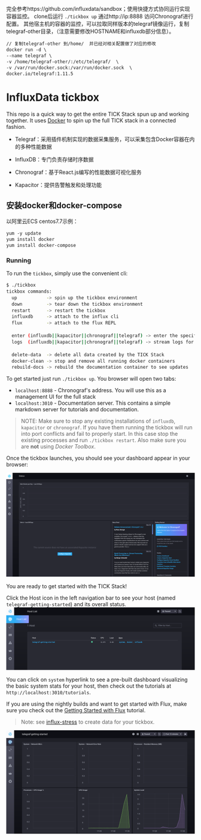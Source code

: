 完全参考https://github.com/influxdata/sandbox；使用快捷方式协同运行实现容器监控。
clone后运行 `./tickbox up` 通过http://ip:8888 访问Chronograf进行配置。 其他宿主机的容器的监控，可以拉取同样版本的telegraf镜像运行，复制telegraf-other目录，（注意需要修改HOSTNAME和influxdb部分信息）。

```
// 复制telegraf-other 到/home/  并已经对相关配置做了对应的修改
docker run -d \
--name telegraf \
-v /home/telegraf-other/:/etc/telegraf/  \
-v /var/run/docker.sock:/var/run/docker.sock  \
docker.io/telegraf:1.11.5
```
# InfluxData tickbox

This repo is a quick way to get the entire TICK Stack spun up and working together. It uses [Docker](https://www.docker.com/) to spin up the full TICK stack in a connected fashion. 

 - Telegraf：采用插件机制实现的数据采集服务，可以采集包含Docker容器在内的多种性能数据

 - InfluxDB：专门负责存储时序数据

 - Chronograf：基于React.js编写的性能数据可视化服务

 - Kapacitor：提供告警触发和处理功能

## 安装docker和docker-compose

以阿里云ECS centos7.7示例：
```
yum -y update
yum install docker
yum install docker-compose
```

### Running

To run the `tickbox`, simply use the convenient cli:

```bash
$ ./tickbox
tickbox commands:
  up           -> spin up the tickbox environment 
  down         -> tear down the tickbox environment
  restart      -> restart the tickbox
  influxdb     -> attach to the influx cli
  flux         -> attach to the flux REPL

  enter (influxdb||kapacitor||chronograf||telegraf) -> enter the specified container
  logs  (influxdb||kapacitor||chronograf||telegraf) -> stream logs for the specified container

  delete-data  -> delete all data created by the TICK Stack
  docker-clean -> stop and remove all running docker containers
  rebuild-docs -> rebuild the documentation container to see updates
```

To get started just run `./tickbox up`. You browser will open two tabs:

- `localhost:8888` - Chronograf's address. You will use this as a management UI for the full stack
- `localhost:3010` - Documentation server. This contains a simple markdown server for tutorials and documentation.


> NOTE: Make sure to stop any existing installations of `influxdb`, `kapacitor` or `chronograf`. If you have them running the tickbox will run into port conflicts and fail to properly start. In this case stop the existing processes and run `./tickbox restart`. Also make sure you are **not** using _Docker Toolbox_.

Once the tickbox launches, you should see your dashboard appear in your browser:

![Dashboard](./documentation/static/images/landing-page.png)

You are ready to get started with the TICK Stack!

Click the Host icon in the left navigation bar to see your host (named `telegraf-getting-started`) and its overall status.
![Host List](./documentation/static/images/host-list.png)

You can click on `system` hyperlink to see a pre-built dashboard visualizing the basic system stats for your
host, then check out the tutorials at `http://localhost:3010/tutorials`.

If you are using the nightly builds and want to get started with Flux, make sure you check out the [Getting Started with Flux](./documentation/static/tutorials/flux-getting-started.md) tutorial.

> Note: see [influx-stress](https://github.com/influxdata/influx-stress) to create data for your tickbox.

![Dashboard](./documentation/static/images/sandbox-dashboard.png)

